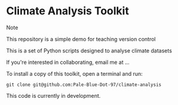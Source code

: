 # Climate Analysis Toolkit

> [!Note]
> This repository is a simple demo for teaching version control


This is a set of Python scripts designed to analyse climate datasets

If you're interested in collaborating, email me at ...

To install a copy of this toolkit, open a terminal and run:

```
git clone git@github.com:Pale-Blue-Dot-97/climate-analysis
```

This code is currently in development.

